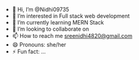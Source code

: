 - 👋 Hi, I’m @Nidhi09735
- 👀 I’m interested in Full stack web development
- 🌱 I’m currently learning MERN Stack
- 💞️ I’m looking to collaborate on 
- 📫 How to reach me sreenidhi4820@gmail.com
- 😄 Pronouns: she/her
- ⚡ Fun fact: ...

<!---
Nidhi09735/Nidhi09735 is a ✨ special ✨ repository because its `README.md` (this file) appears on your GitHub profile.
You can click the Preview link to take a look at your changes.
--->
